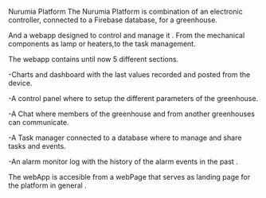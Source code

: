 Nurumia Platform
The Nurumia Platform is combination of an electronic controller, connected to a Firebase database, for a greenhouse.

And a webapp designed to control and manage it . From the mechanical components as lamp or heaters,to the task management.


The webapp contains until now 5 different sections.

-Charts and dashboard with the last values recorded and posted from the device.

-A control panel where to setup the different parameters of the greenhouse.

-A Chat where members of the greenhouse and from another greenhouses can communicate.

-A Task manager connected to a database where to manage and share tasks and events.

-An alarm monitor log with the history of the alarm events in the past .


The webApp is accesible from a webPage that serves as landing page for the platform in general .